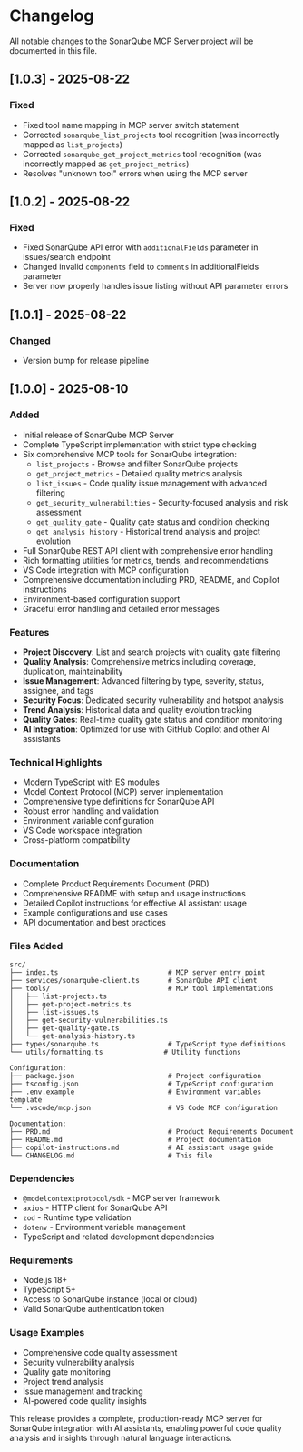# Changelog

All notable changes to the SonarQube MCP Server project will be documented in this file.

## [1.0.3] - 2025-08-22

### Fixed
- Fixed tool name mapping in MCP server switch statement
- Corrected `sonarqube_list_projects` tool recognition (was incorrectly mapped as `list_projects`)
- Corrected `sonarqube_get_project_metrics` tool recognition (was incorrectly mapped as `get_project_metrics`)
- Resolves "unknown tool" errors when using the MCP server

## [1.0.2] - 2025-08-22

### Fixed
- Fixed SonarQube API error with `additionalFields` parameter in issues/search endpoint
- Changed invalid `components` field to `comments` in additionalFields parameter
- Server now properly handles issue listing without API parameter errors

## [1.0.1] - 2025-08-22

### Changed
- Version bump for release pipeline

## [1.0.0] - 2025-08-10

### Added
- Initial release of SonarQube MCP Server
- Complete TypeScript implementation with strict type checking
- Six comprehensive MCP tools for SonarQube integration:
  - `list_projects` - Browse and filter SonarQube projects
  - `get_project_metrics` - Detailed quality metrics analysis
  - `list_issues` - Code quality issue management with advanced filtering
  - `get_security_vulnerabilities` - Security-focused analysis and risk assessment
  - `get_quality_gate` - Quality gate status and condition checking
  - `get_analysis_history` - Historical trend analysis and project evolution
- Full SonarQube REST API client with comprehensive error handling
- Rich formatting utilities for metrics, trends, and recommendations
- VS Code integration with MCP configuration
- Comprehensive documentation including PRD, README, and Copilot instructions
- Environment-based configuration support
- Graceful error handling and detailed error messages

### Features
- **Project Discovery**: List and search projects with quality gate filtering
- **Quality Analysis**: Comprehensive metrics including coverage, duplication, maintainability
- **Issue Management**: Advanced filtering by type, severity, status, assignee, and tags
- **Security Focus**: Dedicated security vulnerability and hotspot analysis
- **Trend Analysis**: Historical data and quality evolution tracking
- **Quality Gates**: Real-time quality gate status and condition monitoring
- **AI Integration**: Optimized for use with GitHub Copilot and other AI assistants

### Technical Highlights
- Modern TypeScript with ES modules
- Model Context Protocol (MCP) server implementation
- Comprehensive type definitions for SonarQube API
- Robust error handling and validation
- Environment variable configuration
- VS Code workspace integration
- Cross-platform compatibility

### Documentation
- Complete Product Requirements Document (PRD)
- Comprehensive README with setup and usage instructions
- Detailed Copilot instructions for effective AI assistant usage
- Example configurations and use cases
- API documentation and best practices

### Files Added
```
src/
├── index.ts                           # MCP server entry point
├── services/sonarqube-client.ts       # SonarQube API client
├── tools/                             # MCP tool implementations
│   ├── list-projects.ts
│   ├── get-project-metrics.ts
│   ├── list-issues.ts
│   ├── get-security-vulnerabilities.ts
│   ├── get-quality-gate.ts
│   └── get-analysis-history.ts
├── types/sonarqube.ts                 # TypeScript type definitions
└── utils/formatting.ts               # Utility functions

Configuration:
├── package.json                       # Project configuration
├── tsconfig.json                      # TypeScript configuration
├── .env.example                       # Environment variables template
└── .vscode/mcp.json                   # VS Code MCP configuration

Documentation:
├── PRD.md                             # Product Requirements Document
├── README.md                          # Project documentation
├── copilot-instructions.md            # AI assistant usage guide
└── CHANGELOG.md                       # This file
```

### Dependencies
- `@modelcontextprotocol/sdk` - MCP server framework
- `axios` - HTTP client for SonarQube API
- `zod` - Runtime type validation
- `dotenv` - Environment variable management
- TypeScript and related development dependencies

### Requirements
- Node.js 18+ 
- TypeScript 5+
- Access to SonarQube instance (local or cloud)
- Valid SonarQube authentication token

### Usage Examples
- Comprehensive code quality assessment
- Security vulnerability analysis
- Quality gate monitoring
- Project trend analysis
- Issue management and tracking
- AI-powered code quality insights

This release provides a complete, production-ready MCP server for SonarQube integration with AI assistants, enabling powerful code quality analysis and insights through natural language interactions.
